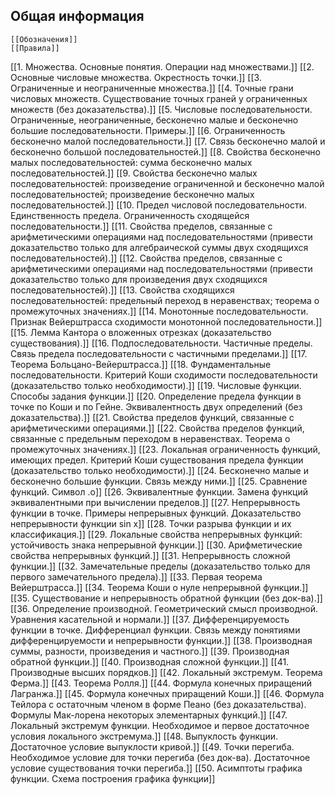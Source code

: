 ## Общая информация
	[[Обозначения]]
	[[Правила]]
[[1. Множества. Основные понятия. Операции над множествами.]]
[[2. Основные числовые множества. Окрестность точки.]]
[[3. Ограниченные и неограниченные множества.]]
[[4. Точные грани числовых множеств. Существование точных граней у ограниченных множеств (без доказательства).]]
[[5. Числовые последовательности. Ограниченные, неограниченные, бесконечно малые и бесконечно большие последовательности. Примеры.]]
[[6. Ограниченность бесконечно малой последовательности.]]
[[7. Связь бесконечно малой и бесконечно большой последовательностей.]]
[[8. Свойства бесконечно малых последовательностей: сумма бесконечно малых последовательностей.]]
[[9. Свойства бесконечно малых последовательностей: произведение ограниченной и бесконечно малой последовательностей; произведение бесконечно малых последовательностей.]]
[[10. Предел числовой последовательности. Единственность предела. Ограниченность сходящейся последовательности.]]
[[11. Свойства пределов, связанные с арифметическими операциями над последовательностями (привести доказательство только для алгебраической суммы двух сходящихся последовательностей).]]
[[12. Свойства пределов, связанные с арифметическими операциями над последовательностями (привести доказательство только для произведения двух сходящихся последовательностей).]]
[[13. Свойства сходящихся последовательностей: предельный переход в неравенствах; теорема о промежуточных значениях.]]
[[14. Монотонные последовательности. Признак Вейерштрасса сходимости монотонной последовательности.]]
[[15. Лемма Кантора о вложенных отрезках (доказательство существования).]]
[[16. Подпоследовательности. Частичные пределы. Связь предела последовательности с частичными пределами.]]
[[17. Теорема Больцано-Вейерштрасса.]]
[[18. Фундаментальные последовательности. Критерий Коши сходимости последовательности (доказательство только необходимости).]]
[[19. Числовые функции. Способы задания функции.]]
[[20. Определение предела функции в точке по Коши и по Гейне. Эквивалентность двух определений (без доказательства).]]
[[21. Свойства пределов функций, связанные с арифметическими операциями.]]
[[22. Свойства пределов функций, связанные с предельным переходом в неравенствах. Теорема о промежуточных значениях.]]
[[23. Локальная ограниченность функций, имеющих предел. Критерий Коши существования предела функции (доказательство только необходимости).]]
[[24. Бесконечно малые и бесконечно большие функции. Связь между ними.]]
[[25. Сравнение функций. Символ .o]]
[[26. Эквивалентные функции. Замена функций эквивалентными при вычислении пределов.]]
[[27. Непрерывность функции в точке. Примеры непрерывных функций. Доказательство непрерывности функции sin x]]
[[28. Точки разрыва функции и их классификация.]]
[[29. Локальные свойства непрерывных функций: устойчивость знака непрерывной функции.]]
[[30. Арифметические свойства непрерывных функций.]]
[[31. Непрерывность сложной функции.]]
[[32. Замечательные пределы (доказательство только для первого замечательного предела).]]
[[33. Первая теорема Вейерштрасса.]]
[[34. Теорема Коши о нуле непрерывной функции.]]
[[35. Существование и непрерывность обратной функции (без док-ва).]]
[[36. Определение производной. Геометрический смысл производной. Уравнения касательной и нормали.]]
[[37. Дифференцируемость функции в точке. Дифференциал функции. Связь между понятиями дифференцируемости и непрерывности функции.]]
[[38. Производная суммы, разности, произведения и частного.]]
[[39. Производная обратной функции.]]
[[40. Производная сложной функции.]]
[[41. Производные высших порядков.]]
[[42. Локальный экстремум. Теорема Ферма.]]
[[43. Теорема Ролля.]]
[[44. Формула конечных приращений Лагранжа.]]
[[45. Формула конечных приращений Коши.]]
[[46. Формула Тейлора с остаточным членом в форме Пеано (без доказательства). Формулы Мак-лорена некоторых элементарных функций.]]
[[47. Локальный экстремум функции. Необходимое и первое достаточное условия локального экстремума.]]
[[48. Выпуклость функции. Достаточное условие выпуклости кривой.]]
[[49. Точки перегиба. Необходимое условие для точки перегиба (без док-ва). Достаточное условие существования точки перегиба.]]
[[50. Асимптоты графика функции. Схема построения графика функции]]